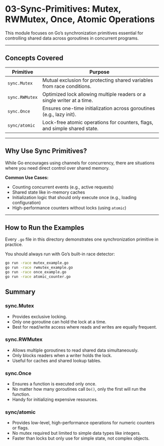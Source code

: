 # 03-Sync-Primitives: Mutex, RWMutex, Once, Atomic Operations

This module focuses on Go’s synchronization primitives essential for controlling shared data across goroutines in concurrent programs.

---

## Concepts Covered

| Primitive         | Purpose                                                            |
|-------------------|--------------------------------------------------------------------|
| `sync.Mutex`      | Mutual exclusion for protecting shared variables from race conditions. |
| `sync.RWMutex`    | Optimized lock allowing multiple readers or a single writer at a time. |
| `sync.Once`       | Ensures one-time initialization across goroutines (e.g., lazy init). |
| `sync/atomic`     | Lock-free atomic operations for counters, flags, and simple shared state. |

---

## Why Use Sync Primitives?

While Go encourages using channels for concurrency, there are situations where you need direct control over shared memory.

**Common Use Cases:**
- Counting concurrent events (e.g., active requests)
- Shared state like in-memory caches
- Initialization logic that should only execute once (e.g., loading configuration)
- High-performance counters without locks (using `atomic`)

---

## How to Run the Examples

Every `.go` file in this directory demonstrates one synchronization primitive in practice.

You should always run with Go’s built-in race detector:

```bash
go run -race mutex_example.go
go run -race rwmutex_example.go
go run -race once_example.go
go run -race atomic_counter.go
```
## Summary 

### sync.Mutex
- Provides exclusive locking.  
- Only one goroutine can hold the lock at a time.  
- Best for read/write access where reads and writes are equally frequent.  

### sync.RWMutex
- Allows multiple goroutines to read shared data simultaneously.  
- Only blocks readers when a writer holds the lock.  
- Useful for caches and shared lookup tables.  

### sync.Once
- Ensures a function is executed only once.  
- No matter how many goroutines call `Do()`, only the first will run the function.  
- Handy for initializing expensive resources.  

### sync/atomic
- Provides low-level, high-performance operations for numeric counters or flags.  
- No mutex required but limited to simple data types like integers.  
- Faster than locks but only use for simple state, not complex objects.  
